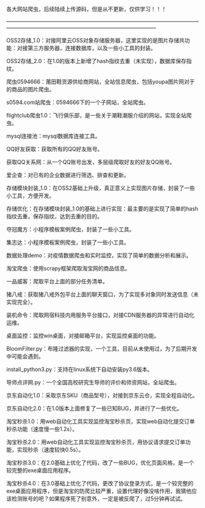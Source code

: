 各大网站爬虫，后续陆续上传源码，但是从不更新，仅供学习！！！

————————————————————————————————————————————————————————————————

OSS2存储_1.0：对接阿里云OSS对象存储服务器，这里实现的是图片存储共功能：对接第三方服务器，连接数据库，以及一些小工具的封装。

OSS2存储_2.0：在1.0的版本上新增了hash指纹去重（未实现），数据库保存指纹。

爬虫0594666：莆田鞋货源供给商网站，全站信息爬虫，包括youpa图片网对于的商品的图片爬虫。

s0594.com站爬虫：0594666下的一个子网站，全站爬虫。

flightclub爬虫1.0：飞行俱乐部，是一些关于潮鞋潮服介绍的网站，实现全站爬虫。

mysql连接池：mysql数据库连接工具。

QQ好友获取：获取所有的QQ好友账号。

获取QQ关系网：从一个QQ账号出发，多层级爬取好友的好友QQ账号。

爱企查：对已有的企业数据进行筛选、排查和更新。

存储模块封装_1.0：在OSS2基础上升级，真正意义上实现图片存储，封装了一些小工具，方便开发。

存储优化：在存储模块封装_1.0的基础上进行实现：最主要的是实现了简单的hash指纹去重，保存指纹，达到去重的目的。

夺冠魔方：小程序模板案例爬虫，封装了一些小工具。

集志达：小程序模板案例爬虫，封装了一些小工具。

数据处理demo：对疫情数据爬虫和实时监控，实现了简单的数据分析和展示。

淘宝爬虫：使用scrapy框架爬取淘宝网的商品信息。

一品威客：爬取平台上面的部分任务清单。

猪八戒：获取猪八戒外包平台上面的聊天窗口，为了实现多对象同时发送信息（未实现完全）。

装机命令：爬取网宿科技内用服务平台接口，对接CDN服务器的异常进行自动化运维。

桌面监控：监控win桌面，对接邮箱平台，实现监控桌面的功能。

BloomFilter.py：布隆过滤器的实现，一个工具，目前从未使用过，为了后期开发中可能会遇到。

install_python3.py：支持在linux系统下自动安装py3.6版本。

导师点评网.py：一个全国高校研究生导师的评价和师资网站，全站爬虫。

京东自动化1.0：采取京东SKU（商品型号），对接到京东云仓，实现全程自动化。

京东自动化2.0：在1.0版本上面修复了一些已知BUG，并进行了一些优化。

淘宝秒杀1.0：用web自动化工具实现监控淘宝秒杀页，实现web自动化提交订单秒杀功能（速度慢一些1.2s）。

淘宝秒杀2.0：用web自动化工具实现监控淘宝秒杀页，用协议请求提交订单功能，实现秒杀（速度较快0.5s）。

淘宝秒杀3.0：在2.0基础上优化了代码，改了一些BUG，优化页面风格，是一个较完整的exe桌面应用程序。

淘宝秒杀4.0：在3.0基础上优化了代码，更改了协议登录方式，是一个较完整的exe桌面应用程序，但是淘宝的防爬比较严重，设置代理好像没啥作用，我猜他应该检测账号的吧？如果程序死了别意外，一定是被反爬了，过5分钟再试试。






